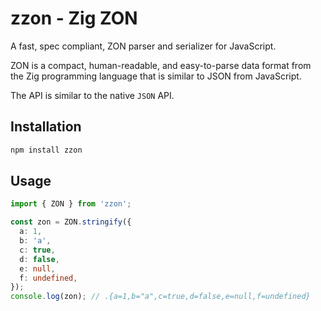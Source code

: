 # zzon - Zig ZON

A fast, spec compliant, ZON parser and serializer for JavaScript.

ZON is a compact, human-readable, and easy-to-parse data format from the Zig programming language that is similar to JSON from JavaScript.

The API is similar to the native `JSON` API.

## Installation

```bash
npm install zzon
```

## Usage

```ts
import { ZON } from 'zzon';

const zon = ZON.stringify({
  a: 1,
  b: 'a',
  c: true,
  d: false,
  e: null,
  f: undefined,
});
console.log(zon); // .{a=1,b="a",c=true,d=false,e=null,f=undefined}
```
